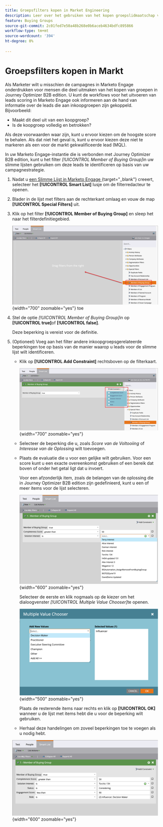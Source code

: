 ```yaml
---
title: Groepsfilters kopen in Market Engineering
description: Leer over het gebruiken van het kopen groepslidmaatschap voor het bepalen van filters in Marketo Engage Slimme Lijsten.
feature: Buying Groups
source-git-commit: 2c01fed7e50a48b268e0b6aceb4634bdfc895866
workflow-type: tm+mt
source-wordcount: '394'
ht-degree: 0%

---
```


# Groepsfilters kopen in Markt

Als Marketer wilt u misschien de campagnes in Marketo Engage onderdrukken voor mensen die deel uitmaken van het kopen van groepen in Journey Optimizer B2B edition. U kunt de workflows voor het uitvoeren van leads scoring in Marketo Engage ook informeren aan de hand van informatie over de leads die aan inkoopgroepen zijn gekoppeld. Bijvoorbeeld:

* Maakt dit deel uit van een koopgroep?
* Is de koopgroep volledig en betrokken?

Als deze voorwaarden waar zijn, kunt u ervoor kiezen om de hoogste score te behalen. Als dat niet het geval is, kunt u ervoor kiezen deze niet te markeren als een voor de markt gekwalificeerde lead (MQL).

In uw Marketo Engage-instantie die is verbonden met Journey Optimizer B2B edition, kunt u het filter _[!UICONTROL Member of Buying Group]_&#x200B;in uw slimme lijsten gebruiken om deze leads te identificeren op basis van uw campagnestrategie.

1. Nadat u [ een Slimme Lijst in Marketo Engage ](https://experienceleague.adobe.com/nl/docs/marketo/using/product-docs/core-marketo-concepts/smart-lists-and-static-lists/creating-a-smart-list/create-a-smart-list){target="_blank"}  creeert, selecteer het **[!UICONTROL Smart List]** lusje om de filterredacteur te openen.

1. Blader in de lijst met filters aan de rechterkant omlaag en vouw de map **[!UICONTROL Special Filters]** uit.

1. Klik op het filter **[!UICONTROL Member of Buying Group]** en sleep het naar het filterdefinitiegebied.

   ![ voeg het Lid van het Kopen filter van de Groep aan de Slimme Lijst ](./assets/me-member-of-buying-group-filter-add.png){width="700" zoomable="yes"} toe

1. Stel de optie _[!UICONTROL Member of Buying Group]_&#x200B;in op **[!UICONTROL true]**&#x200B;of **[!UICONTROL false]**.

   Deze beperking is vereist voor de definitie.

1. (Optioneel) Voeg aan het filter andere inkoopgroepsgerelateerde beperkingen toe op basis van de manier waarop u leads voor de slimme lijst wilt identificeren.

   * Klik op **[!UICONTROL Add Constraint]** rechtsboven op de filterkaart.

     ![ Uitgezochte een andere beperking ](./assets/me-member-of-buying-group-filter-add-constraint.png){width="700" zoomable="yes"}

   * Selecteer de beperking die u, zoals _Score van de Voltooiing_ of _Interesse van de Oplossing_ wilt toevoegen.

   * Plaats de evaluatie die u voor een gelijke wilt gebruiken. Voor een score kunt u een exacte overeenkomst gebruiken of een bereik dat boven of onder het getal ligt dat u invoert.

     Voor een afzonderlijk item, zoals de belangen van de oplossing die in Journey Optimizer B2B edition zijn gedefinieerd, kunt u een of meer items voor de lijst selecteren.

     ![ selecteer een waarde voor de beperking van de lijst ](./assets/me-member-of-buying-group-filter-constraint-list.png){width="600" zoomable="yes"}

     Selecteer de eerste en klik nogmaals op de kiezer om het dialoogvenster _[!UICONTROL Multiple Value Chooser]_&#x200B;te openen.

     ![ Uitgezochte veelvoudige waarden voor de beperking ](./assets/me-member-of-buying-group-filter-constraint-multiple-value.png){width="500" zoomable="yes"}

     Plaats de resterende items naar rechts en klik op **[!UICONTROL OK]** wanneer u de lijst met items hebt die u voor de beperking wilt gebruiken.

   * Herhaal deze handelingen om zoveel beperkingen toe te voegen als u nodig hebt.

   ![ Lid van het Kopen filter van de Groep met veelvoudige beperkingen ](./assets/me-member-of-buying-group-filter-constraints-complete.png){width="600" zoomable="yes"}
